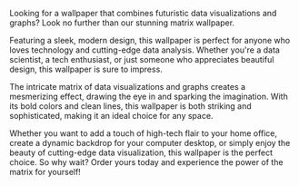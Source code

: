 <!--
Write me content for website with wallpaper "A wallpaper featuring a matrix of futuristic data visualizations and graphs"
-->

<!--font:Roboto-->

Looking for a wallpaper that combines futuristic data visualizations and graphs? Look no further than our stunning matrix wallpaper.

Featuring a sleek, modern design, this wallpaper is perfect for anyone who loves technology and cutting-edge data analysis. Whether you're a data scientist, a tech enthusiast, or just someone who appreciates beautiful design, this wallpaper is sure to impress.

The intricate matrix of data visualizations and graphs creates a mesmerizing effect, drawing the eye in and sparking the imagination. With its bold colors and clean lines, this wallpaper is both striking and sophisticated, making it an ideal choice for any space.

Whether you want to add a touch of high-tech flair to your home office, create a dynamic backdrop for your computer desktop, or simply enjoy the beauty of cutting-edge data visualization, this wallpaper is the perfect choice. So why wait? Order yours today and experience the power of the matrix for yourself!
